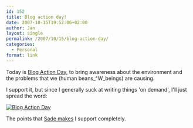 ```yaml
---
id: 152
title: Blog action day!
date: 2007-10-15T19:52:06+02:00
author: Jan
layout: single
permalink: /2007/10/15/blog-action-day/
categories:
  - Personal
format: link
---
```

Today is [Blog Action Day](http://blogactionday.org), to bring awareness about the environment and the problems that we (human beans_^W_beings) are causing.

I support it, but since I generally suck at writing things 'on demand', I'll just spread the word:

[![Blog Action Day][img]][url]

The points that [Sade makes](http://sade.sadevil.org/blog/?p=119) I support completely.

[url]: http://blogactionday.org
[img]: /assets/images/2007/09/action_250x250.jpg "Bloggers Unite - Blog Action Day"